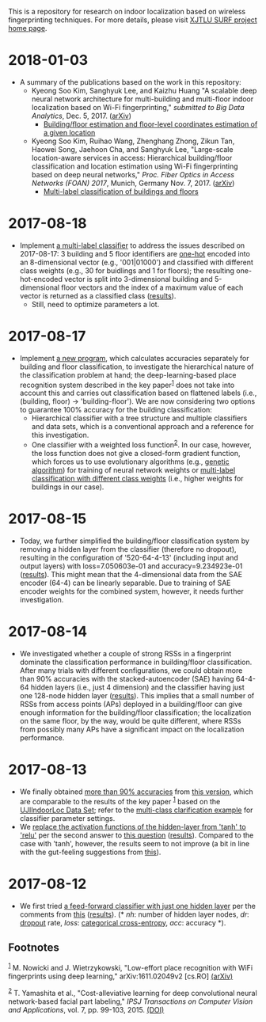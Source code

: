 This is a repository for research on indoor localization based on wireless fingerprinting techniques. For more details, please visit [XJTLU SURF project home page](http://kyeongsoo.github.io/research/projects/indoor_localization/index.html).


# 2018-01-03
  * A summary of the publications based on the work in this repository:
    * Kyeong Soo Kim, Sanghyuk Lee, and Kaizhu Huang "A scalable deep neural network architecture for multi-building and multi-floor indoor localization based on Wi-Fi fingerprinting," *submitted to Big Data Analytics*, Dec. 5, 2017. ([arXiv](https://arxiv.org/abs/1712.01990))
        * [Building/floor estimation and floor-level coordinates estimation of a given location](./python/scalable_indoor_localization.py)
    * Kyeong Soo Kim, Ruihao Wang, Zhenghang Zhong, Zikun Tan, Haowei Song, Jaehoon Cha, and Sanghyuk Lee, "Large-scale location-aware services in access: Hierarchical building/floor classification and location estimation using Wi-Fi fingerprinting based on deep neural networks," *Proc. Fiber Optics in Access Networks (FOAN) 2017*, Munich, Germany Nov. 7, 2017. ([arXiv](https://arxiv.org/abs/1710.00951))
	    * [Multi-label classification of buildings and floors](./python/bf_multi-label_classification.py)

# 2017-08-18
  * Implement [a multi-label classifier](./python/bf_multi-label_classification.py) to address the issues described on 2017-08-17: 3 building and 5 floor identifiers are [one-hot](https://en.wikipedia.org/wiki/One-hot) encoded into an 8-dimensional vector (e.g., '001|01000') and classified with different class weights (e.g., 30 for buidlings and 1 for floors); the resulting one-hot-encoded vector is split into 3-dimensional building and 5-dimensional floor vectors and the index of a maximum value of each vector is returned as a classified class ([results](./results/bf_multi-label_classification_out_20170819-010852.org)).
      * Still, need to optimize parameters a lot.

# 2017-08-17
  * Implement [a new program](./python/bf_classification.py), which calculates accuracies separately for building and floor classification, to investigate the hierarchical nature of the classification problem at hand; the deep-learning-based place recognition system described in the key paper<sup><a id="fnr.1" class="footref" href="#fn.1">1</a></sup> does not take into account this and carries out classification based on flattened labels (i.e., (building, floor) -> 'building-floor'). We are now considering two options to guarantee 100% accuracy for the building classification:
      * Hierarchical classifier with a tree structure and multiple classifiers and data sets, which is a conventional approach and a reference for this investigation.
      * One classifier with a weighted loss function<sup><a id="fnr.2" class="footref" href="#fn.2">2</a></sup>. In our case, however, the loss function does not give a closed-form gradient function, which forces us to use evolutionary algorithms (e.g., [genetic algorithm](https://en.wikipedia.org/wiki/Genetic_algorithm)) for training of neural network weights or [multi-label classification with different class weights](https://github.com/fchollet/keras/issues/741) (i.e., higher weights for buildings in our case).

# 2017-08-15
  * Today, we further simplified the building/floor classification system by removing a hidden layer from the classifier (therefore no dropout), resulting in the configuration of '520-64-4-13' (including input and output layers) with loss=7.050603e-01 and accuracy=9.234923e-01 ([results](./results/indoor_localization_deep_learning_out_20170815-203448.org)). This might mean that the 4-dimensional data from the SAE encoder (64-4) can be linearly separable. Due to training of SAE encoder weights for the combined system, however, it needs further investigation.

# 2017-08-14
  * We investigated whether a couple of strong RSSs in a fingerprint dominate the classification performance in building/floor classification. After many trials with different configurations, we could obtain more than 90% accuracies with the stacked-autoencoder (SAE) having 64-4-64 hidden layers (i.e., just 4 dimension) and the classifier having just one 128-node hidden layer ([results](./results/indoor_localization_deep_learning_out_20170814-184009.org)). This implies that a small number of RSSs from access points (APs) deployed in a building/floor can give enough information for the building/floor classification; the localization on the same floor, by the way, would be quite different, where RSSs from possibly many APs have a significant impact on the localization performance.

# 2017-08-13
  * We finally obtained [more than 90% accuracies](./results/indoor_localization_deep_learning.org) from [this version](./python/indoor_localization_deep_learning.py), which are comparable to the results of the key paper <sup><a id="fnr.1.100" class="footref" href="#fn.1">1</a></sup> based on the [UJIIndoorLoc Data Set](https://archive.ics.uci.edu/ml/datasets/ujiindoorloc); refer to the [multi-class clarification example](https://keras.io/getting-started/sequential-model-guide/#compilation) for classifier parameter settings.
  * We [replace the activation functions of the hidden-layer from 'tanh' to 'relu'](./python/indoor_localization-2.ipynb) per the second answer to [this question](https://stats.stackexchange.com/questions/218542/which-activation-function-for-output-layer) ([results](./results/indoor_localization-2_20170813.csv)). Compared to the case with 'tanh', however, the results seem to not improve (a bit in line with the gut-feeling suggestions from [this](https://datascience.stackexchange.com/questions/10048/what-is-the-best-keras-model-for-multi-class-classification)).

# 2017-08-12
  * We first tried [a feed-forward classifier with just one hidden layer](./python/indoor_localization-1.ipynb) per the comments from [this](https://stats.stackexchange.com/questions/181/how-to-choose-the-number-of-hidden-layers-and-nodes-in-a-feedforward-neural-netw) ([results](./results/indoor_localization-1_20170812.csv)). (\* *nh*: number of hidden layer nodes, *dr*: [dropout](https://en.wikipedia.org/wiki/Dropout_(neural_networks)) rate, *loss*: [categorical cross-entropy](http://deeplearning.net/software/theano/library/tensor/nnet/nnet.html#theano.tensor.nnet.nnet.categorical_crossentropy), *acc*: accuracy \*).

## Footnotes

<sup><a id="fn.1" class="footnum" href="#fnr.1">1</a></sup> M. Nowicki and J. Wietrzykowski, "Low-effort place recognition with WiFi fingerprints using deep learning," arXiv:1611.02049v2 [cs.RO] [(arXiv)](https://arxiv.org/abs/1611.02049v2)

<sup><a id="fn.2" class="footnum" href="#fnr.2">2</a></sup> T. Yamashita et al., "Cost-alleviative learning for deep convolutional neural network-based facial part labeling," *IPSJ Transactions on Computer Vision and Applications*, vol. 7, pp. 99-103, 2015. [(DOI)](http://doi.org/10.2197/ipsjtcva.7.99)
